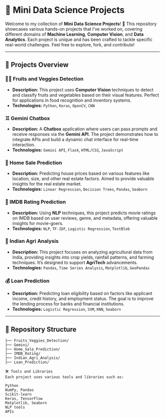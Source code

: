 # 🚀 Mini Data Science Projects

Welcome to my collection of **Mini Data Science Projects**! 🌟 This repository showcases various hands-on projects that I’ve worked on, covering different domains of **Machine Learning**, **Computer Vision**, and **Data Analytics**. Each project is unique and has been crafted to tackle specific real-world challenges. Feel free to explore, fork, and contribute!

---

## 🌱 Projects Overview

### 🥝🍎 Fruits and Veggies Detection
- **Description:** This project uses **Computer Vision** techniques to detect and classify fruits and vegetables based on their visual features. Perfect for applications in food recognition and inventory systems.
- **Technologies:** `Python`, `Keras`, `OpenCV`, `CNN`

### ♊ Gemini Chatbox
- **Description:** A **Chatbox** application where users can pass prompts and receive responses via the **Gemini API**. The project demonstrates how to integrate APIs and build a dynamic chat interface for real-time interaction.
- **Technologies:** `Gemini API`, `Flask`, `HTML/CSS`, `JavaScript`

### 🏡 Home Sale Prediction
- **Description:** Predicting house prices based on various features like location, size, and other real estate factors. Aimed to provide valuable insights for the real estate market.
- **Technologies:** `Linear Regression`, `Decision Trees`, `Pandas`, `Seaborn`

### 🎥 IMDB Rating Prediction
- **Description:** Using **NLP** techniques, this project predicts movie ratings on IMDB based on user reviews, genre, and metadata, offering valuable insights for movie-goers.
- **Technologies:** `NLP`, `TF-IDF`, `Logistic Regression`, `TextBlob`

### 🌾 Indian Agri Analysis
- **Description:** This project focuses on analyzing agricultural data from India, providing insights into crop yields, rainfall patterns, and farming techniques. It’s designed to support **AgriTech** advancements.
- **Technologies:** `Pandas`, `Time Series Analysis`, `Matplotlib`, `GeoPandas`

### 💰 Loan Prediction
- **Description:** Predicting loan eligibility based on factors like applicant income, credit history, and employment status. The goal is to improve the lending process for banks and financial institutions.
- **Technologies:** `Logistic Regression`, `SVM`, `KNN`, `Seaborn`

---

## 📂 Repository Structure
```plaintext
├── Fruits_Veggies_Detection/
├── Gemini/
├── Home_Sale_Prediction/
├── IMDB_Rating/
├── Indian_Agri_Analysis/
├── Loan_Prediction/

🛠️ Tools and Libraries
Each project uses various tools and libraries such as:

Python
NumPy, Pandas
Scikit-learn
Keras, TensorFlow
Matplotlib, Seaborn
NLP tools
APIs
